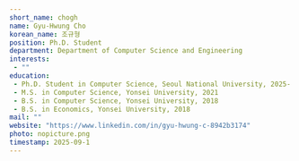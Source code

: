 ```yaml
---
short_name: chogh
name: Gyu-Hwung Cho
korean_name: 조규형
position: Ph.D. Student
department: Department of Computer Science and Engineering
interests:
 - ""
education:
 - Ph.D. Student in Computer Science, Seoul National University, 2025-
 - M.S. in Computer Science, Yonsei University, 2021
 - B.S. in Computer Science, Yonsei University, 2018
 - B.S. in Economics, Yonsei University, 2018
mail: ""
website: "https://www.linkedin.com/in/gyu-hwung-c-8942b3174"
photo: nopicture.png
timestamp: 2025-09-1
---
```

